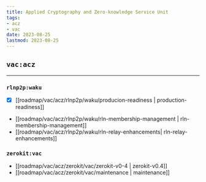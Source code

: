```yaml
---
title: Applied Cryptography and Zero-knowledge Service Unit
tags:
- acz
- vac
date: 2023-08-25
lastmod: 2023-08-25
---
```


## `vac:acz`
---

### `rlnp2p:waku`
* [x] [[roadmap/vac/acz/rlnp2p/waku/producion-readiness | production-readiness]]
* [[roadmap/vac/acz/rlnp2p/waku/rln-membership-management | rln-membership-management]]
* [[roadmap/vac/acz/rlnp2p/waku/rln-relay-enhancements| rln-relay-enhancements]]


### `zerokit:vac`
* [[roadmap/vac/acz/zerokit/vac/zerokit-v0-4 | zerokit-v0.4]]
* [[roadmap/vac/acz/zerokit/vac/maintenance | maintenance]]
